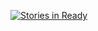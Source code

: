 [![Stories in Ready](https://badge.waffle.io/MagnusIIIBR/ProjetoFaculdade.svg?label=ready&title=Ready)](http://waffle.io/MagnusIIIBR/ProjetoFaculdade)
